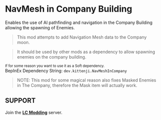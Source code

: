 # NavMesh in Company Building
Enables the use of AI pathfinding and navigation in the Company Building allowing the spawning of Enemies.

> This mod attempts to add Navigation Mesh data to the Company moon.

> It should be used by other mods as a dependency to allow spawning enemies on the company building.


<sup>If for some reason you want to use it as a Soft dependency.</sup><br>
BepInEx Dependency String: `dev.kittenji.NavMeshInCompany`

> NOTE: This mod for some magical reason also fixes Masked Enemies in The Company, therefore the Mask item will actually work.

## SUPPORT
Join the [**LC Modding**](https://discord.gg/XeyYqRdRGC) server.
